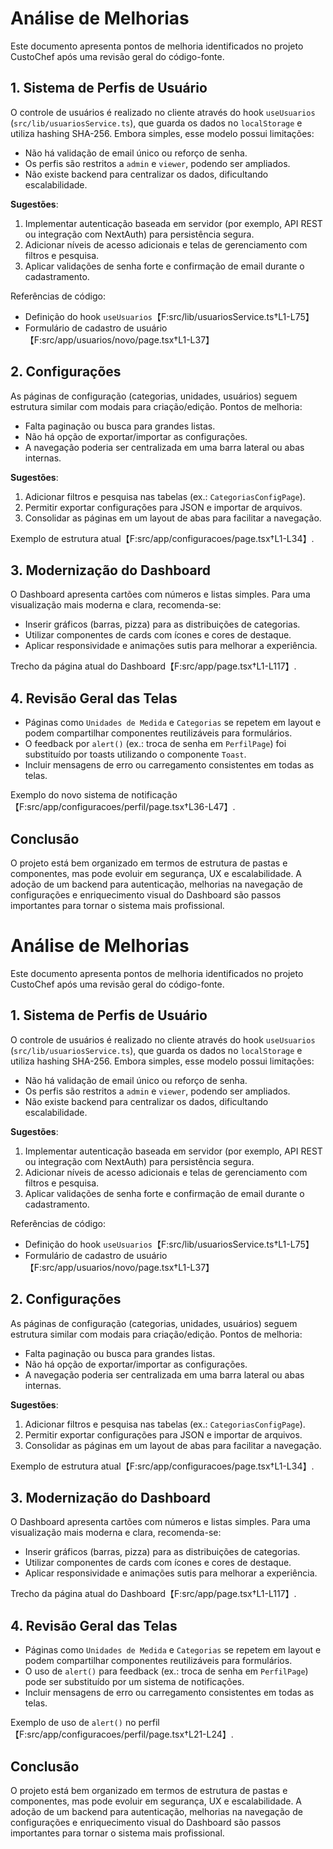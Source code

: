 # Análise de Melhorias

Este documento apresenta pontos de melhoria identificados no projeto CustoChef após
uma revisão geral do código-fonte.

## 1. Sistema de Perfis de Usuário

O controle de usuários é realizado no cliente através do hook `useUsuarios`
(`src/lib/usuariosService.ts`), que guarda os dados no `localStorage` e utiliza
hashing SHA-256. Embora simples, esse modelo possui limitações:

- Não há validação de email único ou reforço de senha.
- Os perfis são restritos a `admin` e `viewer`, podendo ser ampliados.
- Não existe backend para centralizar os dados, dificultando escalabilidade.

**Sugestões**:

1. Implementar autenticação baseada em servidor (por exemplo, API REST ou
   integração com NextAuth) para persistência segura.
2. Adicionar níveis de acesso adicionais e telas de gerenciamento com filtros e
   pesquisa.
3. Aplicar validações de senha forte e confirmação de email durante o
   cadastramento.

Referências de código:
- Definição do hook `useUsuarios`【F:src/lib/usuariosService.ts†L1-L75】
- Formulário de cadastro de usuário【F:src/app/usuarios/novo/page.tsx†L1-L37】

## 2. Configurações

As páginas de configuração (categorias, unidades, usuários) seguem estrutura
similar com modais para criação/edição. Pontos de melhoria:

- Falta paginação ou busca para grandes listas.
- Não há opção de exportar/importar as configurações.
- A navegação poderia ser centralizada em uma barra lateral ou abas internas.

**Sugestões**:

1. Adicionar filtros e pesquisa nas tabelas (ex.: `CategoriasConfigPage`).
2. Permitir exportar configurações para JSON e importar de arquivos.
3. Consolidar as páginas em um layout de abas para facilitar a navegação.

Exemplo de estrutura atual【F:src/app/configuracoes/page.tsx†L1-L34】.

## 3. Modernização do Dashboard

O Dashboard apresenta cartões com números e listas simples. Para
uma visualização mais moderna e clara, recomenda-se:

- Inserir gráficos (barras, pizza) para as distribuições de categorias.
- Utilizar componentes de cards com ícones e cores de destaque.
- Aplicar responsividade e animações sutis para melhorar a experiência.

Trecho da página atual do Dashboard【F:src/app/page.tsx†L1-L117】.

## 4. Revisão Geral das Telas

- Páginas como `Unidades de Medida` e `Categorias` se repetem em layout e podem
  compartilhar componentes reutilizáveis para formulários.
- O feedback por `alert()` (ex.: troca de senha em
  `PerfilPage`) foi substituído por toasts utilizando o componente `Toast`.
- Incluir mensagens de erro ou carregamento consistentes em todas as telas.

Exemplo do novo sistema de notificação【F:src/app/configuracoes/perfil/page.tsx†L36-L47】.

## Conclusão

O projeto está bem organizado em termos de estrutura de pastas e componentes,
mas pode evoluir em segurança, UX e escalabilidade. A adoção de um backend para
autenticação, melhorias na navegação de configurações e enriquecimento visual do
Dashboard são passos importantes para tornar o sistema mais profissional.

# Análise de Melhorias

Este documento apresenta pontos de melhoria identificados no projeto CustoChef após
uma revisão geral do código-fonte.

## 1. Sistema de Perfis de Usuário

O controle de usuários é realizado no cliente através do hook `useUsuarios`
(`src/lib/usuariosService.ts`), que guarda os dados no `localStorage` e utiliza
hashing SHA-256. Embora simples, esse modelo possui limitações:

- Não há validação de email único ou reforço de senha.
- Os perfis são restritos a `admin` e `viewer`, podendo ser ampliados.
- Não existe backend para centralizar os dados, dificultando escalabilidade.

**Sugestões**:

1. Implementar autenticação baseada em servidor (por exemplo, API REST ou
   integração com NextAuth) para persistência segura.
2. Adicionar níveis de acesso adicionais e telas de gerenciamento com filtros e
   pesquisa.
3. Aplicar validações de senha forte e confirmação de email durante o
   cadastramento.

Referências de código:
- Definição do hook `useUsuarios`【F:src/lib/usuariosService.ts†L1-L75】
- Formulário de cadastro de usuário【F:src/app/usuarios/novo/page.tsx†L1-L37】

## 2. Configurações

As páginas de configuração (categorias, unidades, usuários) seguem estrutura
similar com modais para criação/edição. Pontos de melhoria:

- Falta paginação ou busca para grandes listas.
- Não há opção de exportar/importar as configurações.
- A navegação poderia ser centralizada em uma barra lateral ou abas internas.

**Sugestões**:

1. Adicionar filtros e pesquisa nas tabelas (ex.: `CategoriasConfigPage`).
2. Permitir exportar configurações para JSON e importar de arquivos.
3. Consolidar as páginas em um layout de abas para facilitar a navegação.

Exemplo de estrutura atual【F:src/app/configuracoes/page.tsx†L1-L34】.

## 3. Modernização do Dashboard

O Dashboard apresenta cartões com números e listas simples. Para
uma visualização mais moderna e clara, recomenda-se:

- Inserir gráficos (barras, pizza) para as distribuições de categorias.
- Utilizar componentes de cards com ícones e cores de destaque.
- Aplicar responsividade e animações sutis para melhorar a experiência.

Trecho da página atual do Dashboard【F:src/app/page.tsx†L1-L117】.

## 4. Revisão Geral das Telas

- Páginas como `Unidades de Medida` e `Categorias` se repetem em layout e podem
  compartilhar componentes reutilizáveis para formulários.
- O uso de `alert()` para feedback (ex.: troca de senha em
  `PerfilPage`) pode ser substituído por um sistema de notificações.
- Incluir mensagens de erro ou carregamento consistentes em todas as telas.

Exemplo de uso de `alert()` no perfil【F:src/app/configuracoes/perfil/page.tsx†L21-L24】.

## Conclusão

O projeto está bem organizado em termos de estrutura de pastas e componentes,
mas pode evoluir em segurança, UX e escalabilidade. A adoção de um backend para
autenticação, melhorias na navegação de configurações e enriquecimento visual do
Dashboard são passos importantes para tornar o sistema mais profissional.
